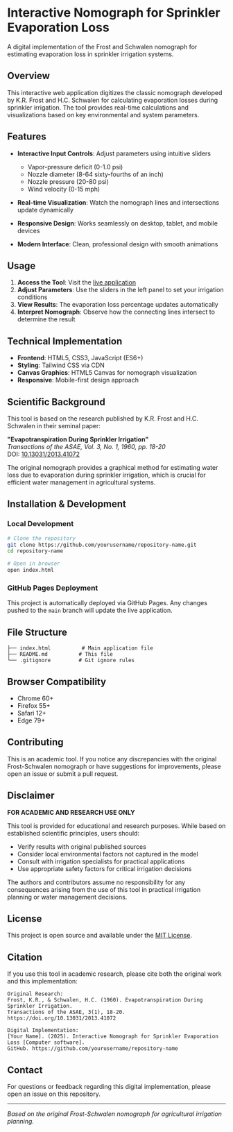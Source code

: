 # Interactive Nomograph for Sprinkler Evaporation Loss

A digital implementation of the Frost and Schwalen nomograph for estimating evaporation loss in sprinkler irrigation systems.

## Overview

This interactive web application digitizes the classic nomograph developed by K.R. Frost and H.C. Schwalen for calculating evaporation losses during sprinkler irrigation. The tool provides real-time calculations and visualizations based on key environmental and system parameters.

## Features

- **Interactive Input Controls**: Adjust parameters using intuitive sliders
  - Vapor-pressure deficit (0-1.0 psi)
  - Nozzle diameter (8-64 sixty-fourths of an inch)
  - Nozzle pressure (20-80 psi)
  - Wind velocity (0-15 mph)

- **Real-time Visualization**: Watch the nomograph lines and intersections update dynamically
- **Responsive Design**: Works seamlessly on desktop, tablet, and mobile devices
- **Modern Interface**: Clean, professional design with smooth animations

## Usage

1. **Access the Tool**: Visit the [live application](https://yourusername.github.io/repository-name)
2. **Adjust Parameters**: Use the sliders in the left panel to set your irrigation conditions
3. **View Results**: The evaporation loss percentage updates automatically
4. **Interpret Nomograph**: Observe how the connecting lines intersect to determine the result

## Technical Implementation

- **Frontend**: HTML5, CSS3, JavaScript (ES6+)
- **Styling**: Tailwind CSS via CDN
- **Canvas Graphics**: HTML5 Canvas for nomograph visualization
- **Responsive**: Mobile-first design approach

## Scientific Background

This tool is based on the research published by K.R. Frost and H.C. Schwalen in their seminal paper:

**"Evapotranspiration During Sprinkler Irrigation"**  
*Transactions of the ASAE, Vol. 3, No. 1, 1960, pp. 18-20*  
DOI: [10.13031/2013.41072](https://doi.org/10.13031/2013.41072)

The original nomograph provides a graphical method for estimating water loss due to evaporation during sprinkler irrigation, which is crucial for efficient water management in agricultural systems.

## Installation & Development

### Local Development
```bash
# Clone the repository
git clone https://github.com/yourusername/repository-name.git
cd repository-name

# Open in browser
open index.html
```

### GitHub Pages Deployment
This project is automatically deployed via GitHub Pages. Any changes pushed to the `main` branch will update the live application.

## File Structure
```
├── index.html          # Main application file
├── README.md          # This file
└── .gitignore         # Git ignore rules
```

## Browser Compatibility

- Chrome 60+
- Firefox 55+
- Safari 12+
- Edge 79+

## Contributing

This is an academic tool. If you notice any discrepancies with the original Frost-Schwalen nomograph or have suggestions for improvements, please open an issue or submit a pull request.

## Disclaimer

**FOR ACADEMIC AND RESEARCH USE ONLY**

This tool is provided for educational and research purposes. While based on established scientific principles, users should:

- Verify results with original published sources
- Consider local environmental factors not captured in the model
- Consult with irrigation specialists for practical applications
- Use appropriate safety factors for critical irrigation decisions

The authors and contributors assume no responsibility for any consequences arising from the use of this tool in practical irrigation planning or water management decisions.

## License

This project is open source and available under the [MIT License](LICENSE).

## Citation

If you use this tool in academic research, please cite both the original work and this implementation:

```
Original Research:
Frost, K.R., & Schwalen, H.C. (1960). Evapotranspiration During Sprinkler Irrigation. 
Transactions of the ASAE, 3(1), 18-20. https://doi.org/10.13031/2013.41072

Digital Implementation:
[Your Name]. (2025). Interactive Nomograph for Sprinkler Evaporation Loss [Computer software]. 
GitHub. https://github.com/yourusername/repository-name
```

## Contact

For questions or feedback regarding this digital implementation, please open an issue on this repository.

---

*Based on the original Frost-Schwalen nomograph for agricultural irrigation planning.*
